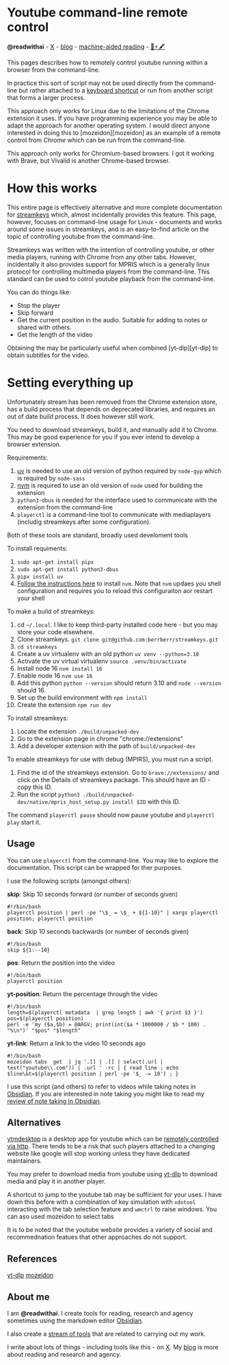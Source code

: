 # Youtube command-line remote control
**@readwithai** - [X](https://x.com/readwithai) - [blog](https://readwithai.substack.com/) - [machine-aided reading](https://www.reddit.com/r/machineAidedReading/) - [📖](https://readwithai.substack.com/p/what-is-reading-broadly-defined)[⚡️](https://readwithai.substack.com/s/technical-miscellany)[🖋️](https://readwithai.substack.com/p/note-taking-with-obsidian-much-of)

This pages describes how to remotely control youtube running within a browser from the command-line.

In practice this sort of script may not be used directly from the command-line but rather attached to a [keyboard shortcut](https://en.wikipedia.org/wiki/Keyboard_shortcut) or run from another script that forms a larger process.

This approach only works for Linux due to the limitations of the Chrome extension it uses. If you have programming experience you may be able to adapt the approach for another operating system. I would direct anyone interested in doing this to [mozeidon][mozeidon]  as an example of a remote control from *Chrome* which can be run from the command-line.

This approach only works for Chromium-based browsers. I got it working with Brave, but Vivalid is another Chrome-based browser.

# How this works
This entire page is effectively alternative and more complete documentation for [streamkeys](https://github.com/egovelox/mozeidon/) which, almost incidentally provides this feature. This page, however, focuses on command-line usage for Linux - documents and works around some issues in streamkeys, and is an easy-to-find article on the topic of controlling youtube from the command-line.

Streamkeys was written with the intention of controlling youtube, or other media players, running with Chrome from any other tabs. However, incidentally it also provides support for MPRIS which is a generally linux protocol for controlling multimedia players from the command-line. This standard can be used to cotrol youtube playback from the command-line.

You can do things like:
* Stop the player
* Skip forward
* Get the current position in the audio. Suitable for adding to notes or shared with others.
* Get the length of the video

Obtaining the may be particularly useful when combined [yt-dlp][yt-dlp] to obtain subtitles for the video.

# Setting everything up
Unfortunately stream has been removed from the Chrome extension store, has a build process that depends on deprecated libraries, and requires an out of date build process. It does however still work.

You need to download streamkeys, build it, and manually add it to Chrome. This may be good experience for you if you ever intend to develop a browser extension.

Requirements:
1. [uv](https://github.com/astral-sh/uv) is needed to use an old version of python required by `node-gyp` which is required by `node-sass`
1. [nvm](https://github.com/nvm-sh/nvm) is required to use an old version of `node` used for building the extension
1. `python3-dbus` is needed for the interface used to communicate with the extension from the command-line
1. `playerctl` is a command-line tool to communicate with mediaplayers (includig streamkeys after some configuration).

Both of these tools are standard, broadly used develoment tools

To install requiments:
1. `sudo apt-get install pipx`
1. `sudo apt-get install python3-dbus`
1. `pipx install uv`
1. [Follow the instructions here](https://github.com/nvm-sh/nvm) to install `nvm`. Note that `nvm` updaes you shell configuration and requires you to reload this configuraiton aor restart your shell


To make a build of streamkeys:

1. cd `~/.local`. I like to keep third-party installed code here - but you may store your code elsewhere.
1. Clone streamkeys. `git clone git@github.com:berrberr/streamkeys.git`
1. `cd streamkeys`
1. Create a  uv virtualenv with an old python `uv venv --python=3.10`
1. Activate the uv virtual virtualenv `source .venv/bin/activate`
1. Install node 16 `nvm install 16`
1. Enable node 16 `nvm use 16`
1. Add this python `python --version` should return 3.10 and `node --version` should 16.
1. Set up the build environment with `npm install`
1. Create the extension `npm run dev`

To install streamkeys:

1. Locate the extension `./build/unpacked-dev`
1. Go to the extension page in chrome "chrome://extensions"
1. Add a developer extension with the path of `build/unpacked-dev`


To enable streamkeys for use with debug (MPIRS), you must run a script.
1. Find the id of the streamkeys extension. Go to `brave://extensions/` and click on the Details of streamkeys package. This should have an ID - copy this ID.
2. Run the script `python3 ./build/unpacked-dev/native/mpris_host_setup.py install $ID` with this ID.


The command `playerctl pause` should now pause youtube and `playerctl play` start it.

## Usage
You can use `playerctl` from the command-line. You may like to explore the documentation. This script can be wrapped for ther purposes.

I use the following scripts (amongst others):

**skip**: Skip 10 seconds forward (or number of seconds given)
```
#!/bin/bash
playerctl position | perl -pe "\$_ = \$_ + ${1-10}" | xargs playerctl position; playerctl position
```

**back**: Skip 10 seconds backwards (or number of seconds given)
```
#!/bin/bash
skip ${1:--10}
```

**pos**: Return the position into the video
```
#!/bin/bash
playerctl position
```

**yt-position**: Return the percentage through the video
```
#!/bin/bash
length=$(playerctl metadata  | grep length | awk '{ print $3 }')
pos=$(playerctl position)
perl -e 'my ($a,$b) = @ARGV; print(int($a * 1000000 / $b * 100) . "%\n")' "$pos" "$length"
```

**yt-link**: Return a link to the video 10 seconds ago
```
#!/bin/bash
mozeidon tabs  get  | jq '.[] | .[] | select(.url | test("youtube\\.com")) | .url ' -rc | { read line ; echo $line\&t=$(playerctl position | perl -pe '$_ -= 10') ; }
```

I use this script (and others) to refer to videos while taking notes in [Obsidian](https://readwithai.substack.com/p/what-exactly-is-obsidian). If you are interested in note taking you might like to read my [review of note taking in Obsidian](https://readwithai.substack.com/p/note-taking-with-obsidian-much-of).

## Alternatives
[ytmdesktop](https://github.com/ytmdesktop/ytmdesktop/releases) is a desktop app for youtube which can be [remotely controlled via http](https://github.com/ytmdesktop/ytmdesktop/wiki/Remote-Control-API). There tends to be a risk that such players attached to a changing website like google will stop working unless they have dedicated maintainers.

You may prefer to download media from youtube using [yt-dlp](https://github.com/yt-dlp/yt-dlp) to download media and play it in another player.

A shortcut to jump to the youtube tab may be sufficient for your uses. I have down this before with a combination of key simulation with `xdotool` interacting with the tab selection feature and `wmctrl` to raise windows. You can aso used mozeidon to select tabs

It is to be noted that the youtube website provides a variety of social and recommednation featues that other approaches do not support.

## References
[yt-dlp](https://github.com/yt-dlp/yt-dlp)
[mozeidon](https://github.com/egovelox/mozeidon/)

## About me
I am **@readwithai**. I create tools for reading, research and agency sometimes using the markdown editor [Obsidian](https://readwithai.substack.com/p/what-exactly-is-obsidian).

I also create a [stream of tools](https://readwithai.substack.com/p/my-productivity-tools) that are related to carrying out my work.

I write about lots of things - including tools like this - on [X](https://x.com/readwithai).
My [blog](https://readwithai.substack.com/) is more about reading and research and agency.
